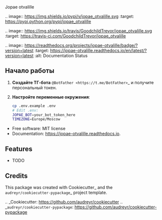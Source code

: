 Jopae otvalille

.. image:: https://img.shields.io/pypi/v/jopae_otvalille.svg
        :target: https://pypi.python.org/pypi/jopae_otvalille

.. image:: https://img.shields.io/travis/GoodchildTrevor/jopae_otvalille.svg
        :target: https://travis-ci.com/GoodchildTrevor/jopae_otvalille

.. image:: https://readthedocs.org/projects/jopae-otvalille/badge/?version=latest
        :target: https://jopae-otvalille.readthedocs.io/en/latest/?version=latest
        :alt: Documentation Status

Начало работы
-----------

1. **Создайте ТГ-бота** `@BotFather <https://t.me/BotFather>`_ и получите персональный токен.
2. **Настройте переменные окружения**:

   ```bash
   cp .env.example .env
   # Edit .env:
   JOPAE_BOT=your_bot_token_here
   TIMEZONE=Europe/Moscow
    ```

* Free software: MIT license
* Documentation: https://jopae-otvalille.readthedocs.io.


Features
--------

* TODO

Credits
-------

This package was created with Cookiecutter_ and the `audreyr/cookiecutter-pypackage`_ project template.

.. _Cookiecutter: https://github.com/audreyr/cookiecutter
.. _`audreyr/cookiecutter-pypackage`: https://github.com/audreyr/cookiecutter-pypackage
